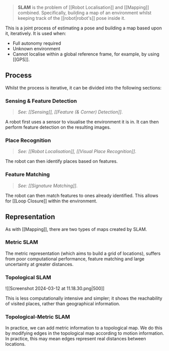 > **SLAM** is the problem of [[Robot Localisation]] and [[Mapping]] combined. Specifically, building a map of an environment whilst keeping track of the [[robot|robot's]] pose inside it.

This is a joint process of estimating a pose and building a map based upon it, iteratively. It is used when:
- Full autonomy required
- Unknown environment
- Cannot localise within a global reference frame, for example, by using [[GPS]].

## Process
Whilst the process is iterative, it can be divided into the following sections:
### Sensing & Feature Detection
>*See: [[Sensing]], [[Feature (& Corner) Detection]]*.

A robot first uses a sensor to visualise the environment it is in. It can then perform feature detection on the resulting images.

### Place Recognition
> *See: [[Robot Localisation]], [[Visual Place Recognition]]*.

The robot can then identify places based on features.

### Feature Matching
> *See: [[Signature Matching]]*.

The robot can then match features to ones already identified. This allows for [[Loop Closure]] within the environment.

## Representation
As with [[Mapping]], there are two types of maps created by SLAM.

### Metric SLAM
The metric representation (which aims to build a grid of locations), suffers from poor computational performance, feature matching and large uncertainty at greater distances.

### Topological SLAM
![[Screenshot 2024-03-12 at 11.18.30.png|500]]

This is less computationally intensive and simpler; it shows the reachability of visited places, rather than geographical information.

### Topological-Metric SLAM
In practice, we can add metric information to a topological map. 
We do this by modifying edges in the topological map according to motion information. In practice, this may mean edges represent real distances between locations.

